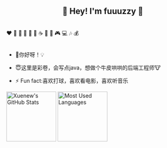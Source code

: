 <h2 align="center">👋 Hey! I'm fuuuzzy 🐘</h2>
<br />
❤️ 🍦 🍓 🍉 🍋 🥛 ☕ 🍗 🍟 🎮 💻 🎶 💰
<br />
<br />

- 🔭你好呀！💡

- 😇这里是彩卷，会写点java，想做个牛皮哄哄的后端工程师🐮

- ⚡ Fun fact:喜欢打球，喜欢看电影，喜欢听音乐

<img height="130px" src="https://github-readme-stats.vercel.app/api?username=fuuuzzy&hide_title=true&show_icons=true&hide=issues&include_all_commits=true&count_private=true&theme=graywhite&hide_border=true&bg_color=45,ff7979,ffd479,fffc79,73fa79" alt="Xuenew's GitHub Stats"> <img height="130px" src="https://github-readme-stats.vercel.app/api/top-langs?username=fuuuzzy&hide_title=true&layout=compact&theme=graywhite&hide_border=true&bg_color=45,fffc79,73fa79,75f0db" alt="Most Used Languages">
